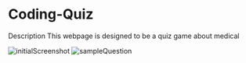 # Coding-Quiz

Description
This webpage is designed to be a quiz game about medical 

![initialScreenshot](screenshot1.jpeg)
![sampleQuestion](screenshot2.jpeg)